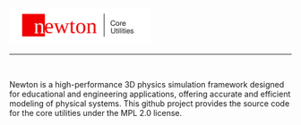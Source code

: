 <p align="left">
  <img src="./docs/img/core_logo.svg" alt="Newton-logo" width="50%" />
</p>
<hr class="solid">
<br>
<p>
  Newton is a high-performance 3D physics simulation framework designed for educational and engineering applications, offering accurate and efficient modeling of physical systems.
  This github project provides the source code for the core utilities under the MPL 2.0 license.
</p>